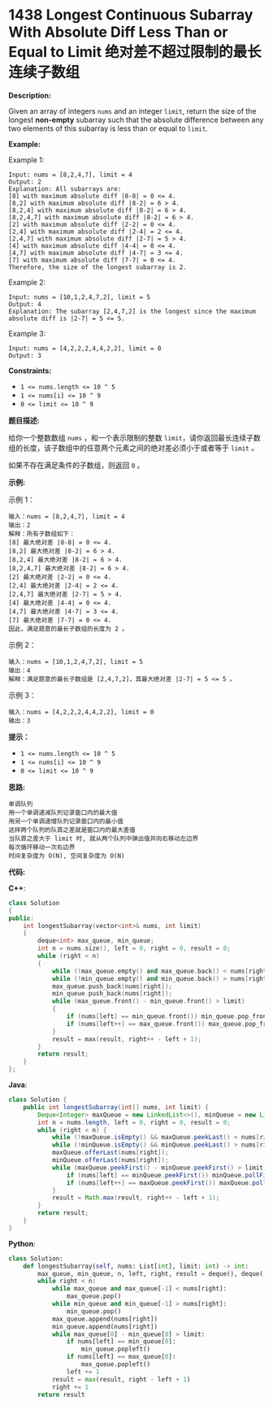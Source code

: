 # 1438 Longest Continuous Subarray With Absolute Diff Less Than or Equal to Limit 绝对差不超过限制的最长连续子数组

__Description:__

Given an array of integers `nums` and an integer `limit`, return the size of the longest __non-empty__ subarray such that the absolute difference between any two elements of this subarray is less than or equal to `limit`_._

__Example:__

Example 1:

```text
Input: nums = [8,2,4,7], limit = 4
Output: 2 
Explanation: All subarrays are: 
[8] with maximum absolute diff |8-8| = 0 <= 4.
[8,2] with maximum absolute diff |8-2| = 6 > 4. 
[8,2,4] with maximum absolute diff |8-2| = 6 > 4.
[8,2,4,7] with maximum absolute diff |8-2| = 6 > 4.
[2] with maximum absolute diff |2-2| = 0 <= 4.
[2,4] with maximum absolute diff |2-4| = 2 <= 4.
[2,4,7] with maximum absolute diff |2-7| = 5 > 4.
[4] with maximum absolute diff |4-4| = 0 <= 4.
[4,7] with maximum absolute diff |4-7| = 3 <= 4.
[7] with maximum absolute diff |7-7| = 0 <= 4. 
Therefore, the size of the longest subarray is 2.
```

Example 2:

```text
Input: nums = [10,1,2,4,7,2], limit = 5
Output: 4 
Explanation: The subarray [2,4,7,2] is the longest since the maximum absolute diff is |2-7| = 5 <= 5.
```

Example 3:

```text
Input: nums = [4,2,2,2,4,4,2,2], limit = 0
Output: 3
```

__Constraints:__

- `1 <= nums.length <= 10 ^ 5`
- `1 <= nums[i] <= 10 ^ 9`
- `0 <= limit <= 10 ^ 9`

__题目描述:__

给你一个整数数组 `nums` ，和一个表示限制的整数 `limit`，请你返回最长连续子数组的长度，该子数组中的任意两个元素之间的绝对差必须小于或者等于 `limit` _。_

如果不存在满足条件的子数组，则返回 `0` 。

__示例:__

示例 1：

```text
输入：nums = [8,2,4,7], limit = 4
输出：2 
解释：所有子数组如下：
[8] 最大绝对差 |8-8| = 0 <= 4.
[8,2] 最大绝对差 |8-2| = 6 > 4. 
[8,2,4] 最大绝对差 |8-2| = 6 > 4.
[8,2,4,7] 最大绝对差 |8-2| = 6 > 4.
[2] 最大绝对差 |2-2| = 0 <= 4.
[2,4] 最大绝对差 |2-4| = 2 <= 4.
[2,4,7] 最大绝对差 |2-7| = 5 > 4.
[4] 最大绝对差 |4-4| = 0 <= 4.
[4,7] 最大绝对差 |4-7| = 3 <= 4.
[7] 最大绝对差 |7-7| = 0 <= 4. 
因此，满足题意的最长子数组的长度为 2 。
```

示例 2：

```text
输入：nums = [10,1,2,4,7,2], limit = 5
输出：4 
解释：满足题意的最长子数组是 [2,4,7,2]，其最大绝对差 |2-7| = 5 <= 5 。
```

示例 3：

```text
输入：nums = [4,2,2,2,4,4,2,2], limit = 0
输出：3
```

__提示：__

- `1 <= nums.length <= 10 ^ 5`
- `1 <= nums[i] <= 10 ^ 9`
- `0 <= limit <= 10 ^ 9`

__思路:__

```text
单调队列
用一个单调递减队列记录窗口内的最大值
用另一个单调递增队列记录窗口内的最小值
这样两个队列的队首之差就是窗口内的最大差值
当队首之差大于 limit 时, 就从两个队列中弹出值并向右移动左边界
每次循环移动一次右边界
时间复杂度为 O(N), 空间复杂度为 O(N)
```

__代码:__

__C++__:

```C++
class Solution 
{
public:
    int longestSubarray(vector<int>& nums, int limit) 
    {
        deque<int> max_queue, min_queue;
        int n = nums.size(), left = 0, right = 0, result = 0;
        while (right < n)
        {
            while (!max_queue.empty() and max_queue.back() < nums[right]) max_queue.pop_back();
            while (!min_queue.empty() and min_queue.back() > nums[right]) min_queue.pop_back();
            max_queue.push_back(nums[right]);
            min_queue.push_back(nums[right]);
            while (max_queue.front() - min_queue.front() > limit)
            {
                if (nums[left] == min_queue.front()) min_queue.pop_front();
                if (nums[left++] == max_queue.front()) max_queue.pop_front();
            }
            result = max(result, right++ - left + 1);
        }
        return result;
    }
};
```

__Java__:

```Java
class Solution {
    public int longestSubarray(int[] nums, int limit) {
        Deque<Integer> maxQueue = new LinkedList<>(), minQueue = new LinkedList<>();
        int n = nums.length, left = 0, right = 0, result = 0;
        while (right < n) {
            while (!maxQueue.isEmpty() && maxQueue.peekLast() < nums[right]) maxQueue.pollLast();
            while (!minQueue.isEmpty() && minQueue.peekLast() > nums[right]) minQueue.pollLast();
            maxQueue.offerLast(nums[right]);
            minQueue.offerLast(nums[right]);
            while (maxQueue.peekFirst() - minQueue.peekFirst() > limit) {
                if (nums[left] == minQueue.peekFirst()) minQueue.pollFirst();
                if (nums[left++] == maxQueue.peekFirst()) maxQueue.pollFirst();
            }
            result = Math.max(result, right++ - left + 1);
        }
        return result;
    }
}
```

__Python__:

```Python
class Solution:
    def longestSubarray(self, nums: List[int], limit: int) -> int:
        max_queue, min_queue, n, left, right, result = deque(), deque(), len(nums), 0, 0, 0
        while right < n:
            while max_queue and max_queue[-1] < nums[right]:
                max_queue.pop()
            while min_queue and min_queue[-1] > nums[right]:
                min_queue.pop()
            max_queue.append(nums[right])
            min_queue.append(nums[right])
            while max_queue[0] - min_queue[0] > limit:
                if nums[left] == min_queue[0]:
                    min_queue.popleft()
                if nums[left] == max_queue[0]:
                    max_queue.popleft()
                left += 1
            result = max(result, right - left + 1)
            right += 1
        return result
```
